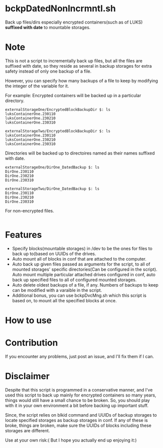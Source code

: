 # bckpDatedNonIncrmntl.sh
Back up files/dirs especially encrypted containers(such as of LUKS) **suffixed with date** to mountable storages.

# Note
This is not a script to incrementally back up files, but all the files are suffixed with date, so they reside as several in backup storages for extra safety instead of only one backup of a file.

However, you can specify how many backups of a file to keep by modifying the integer of the variable for it.

For example:
Encrypted containers will be backed up in a particular directory.
 ```
 externalStorageOne/EncryptedBlockBackupDir $: ls
 luksContainerOne.230110
 luksContainerOne.230210
 luksContainerOne.230310
 
 externalStorageTwo/EncryptedBlockBackupDir $: ls
 luksContainerOne.230110
 luksContainerOne.230210
 luksContainerOne.230310
 ```
 Directories will be backed up to directoires named as their names suffixed with date.
 ```
 externalStorageOne/DirOne_DatedBackup $: ls
 DirOne.230110
 DirOne.230210
 DirOne.230310
 
 externalStorageTwo/DirOne_DatedBackup $: ls
 DirOne.230110
 DirOne.230210
 DirOne.230310
 ```
 For non-encrypted files.
 ```
 ```

# Features
- Specify blocks(mountable storages) in /dev to be the ones for files to back up to(based on UUIDs of the drives.
- Auto mount all of blocks in conf that are attached to the computer.
- Auto back up given files passed as arguments for the script, to all of mounted storages' specific directories(Can be configured in the script).
Auto mount multiple particular attached drives configured in conf, auto back up specified files to all of configured mounted storages.
- Auto delete oldest backups of a file, if any. Numbers of backups to keep can be modified with a varaible in the script.
- Additional bonus, you can use bckpDvcMng.sh which this script is based on, to mount all the specified blocks at once.

# How to use

# Contribution
If you encounter any problems, just post an issue, and I'll fix them if I can.

# Disclaimer
Despite that this script is programmed in a conservative manner, and I've used this script to back up mainly for encrypted containers so many years, things would still have a small chance to be broken. So, you should play with it in your own environment a bit before backing up important stuff.

Since, the script relies on blkid command and UUIDs of backup storages to locate specified storages as backup storages in conf. If any of these is broke, things are broken, make sure the UUIDs of blocks including these storages are different.

Use at your own risk:( But I hope you actually end up enjoying it:)

